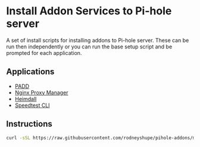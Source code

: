 # Install Addon Services to Pi-hole server

A set of install scripts for installing addons to Pi-hole server.  These can be run then
independently or you can run the base setup script and be prompted for each application.

## Applications

* [PADD](https://github.com/pi-hole/PADD)
* [Nginx Proxy Manager](https://nginxproxymanager.com/)
* [Heimdall](https://heimdall.site/)
* [Speedtest CLI](https://www.speedtest.net/apps/cli)

## Instructions

```sh
curl -sSL https://raw.githubusercontent.com/rodneyshupe/pihole-addons/main/speedtest/install.sh | bash
```
